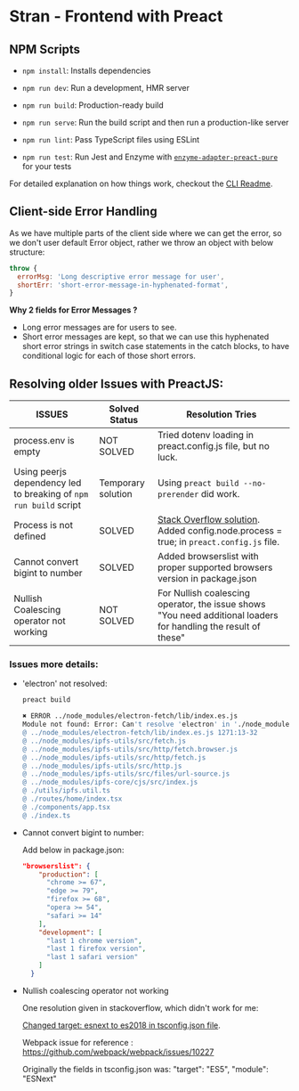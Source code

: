 # Stran - Frontend with Preact

## NPM Scripts
*   `npm install`: Installs dependencies

*   `npm run dev`: Run a development, HMR server

*   `npm run build`: Production-ready build

*   `npm run serve`: Run the build script and then run a production-like server

*   `npm run lint`: Pass TypeScript files using ESLint

*   `npm run test`: Run Jest and Enzyme with [`enzyme-adapter-preact-pure`](https://github.com/preactjs/enzyme-adapter-preact-pure) for your tests

For detailed explanation on how things work, checkout the [CLI Readme](https://github.com/developit/preact-cli/blob/master/README.md).

## Client-side Error Handling

As we have multiple parts of the client side where we can get the error, so we don't user default Error object, rather we throw an object with below structure:

```js
throw {
  errorMsg: 'Long descriptive error message for user',
  shortErr: 'short-error-message-in-hyphenated-format',
}
```

**Why 2 fields for Error Messages ?**
- Long error messages are for users to see.
- Short error messages are kept, so that we can use this hyphenated short error strings in switch case statements in the catch blocks, to have conditional logic for each of those short errors.

## Resolving older Issues with PreactJS:

| ISSUES | Solved Status | Resolution Tries |
| --- | --- | --- |
| process.env is empty | NOT SOLVED | Tried dotenv loading in preact.config.js file, but no luck. 
| Using peerjs dependency led to breaking of `npm run build` script | Temporary solution | Using `preact build --no-prerender` did work.
| Process is not defined | SOLVED | [Stack Overflow solution](https://stackoverflow.com/questions/70368760/react-uncaught-referenceerror-process-is-not-defined). Added config.node.process = true; in `preact.config.js` file. |
| Cannot convert bigint to number | SOLVED | Added browserslist with proper supported browsers version in package.json
| Nullish Coalescing operator not working | NOT SOLVED | For Nullish coalescing operator, the issue shows "You need additional loaders for handling the result of these"

### Issues more details:

* 'electron' not resolved:
  ```bash
  preact build

  ✖ ERROR ../node_modules/electron-fetch/lib/index.es.js
  Module not found: Error: Can't resolve 'electron' in './node_modules/electron-fetch/lib'
  @ ../node_modules/electron-fetch/lib/index.es.js 1271:13-32
  @ ../node_modules/ipfs-utils/src/fetch.js
  @ ../node_modules/ipfs-utils/src/http/fetch.browser.js
  @ ../node_modules/ipfs-utils/src/http/fetch.js
  @ ../node_modules/ipfs-utils/src/http.js
  @ ../node_modules/ipfs-utils/src/files/url-source.js
  @ ../node_modules/ipfs-core/cjs/src/index.js
  @ ./utils/ipfs.util.ts
  @ ./routes/home/index.tsx
  @ ./components/app.tsx
  @ ./index.ts
  ``` 

*  Cannot convert bigint to number:

    Add below in package.json:

    ```json
    "browserslist": {
        "production": [
          "chrome >= 67",
          "edge >= 79",
          "firefox >= 68",
          "opera >= 54",
          "safari >= 14"
        ],
        "development": [
          "last 1 chrome version",
          "last 1 firefox version",
          "last 1 safari version"
        ]
      }
    ```

* Nullish coalescing operator not working
  
  One resolution given in stackoverflow, which didn't work for me:

  [Changed target: esnext to es2018 in tsconfig.json file](https://stackoverflow.com/questions/58813176/webpack-cant-compile-ts-3-7-optional-chaining-nullish-coalescing).

  Webpack issue for reference : https://github.com/webpack/webpack/issues/10227

  Originally the fields in tsconfig.json was: "target": "ES5", "module": "ESNext"
